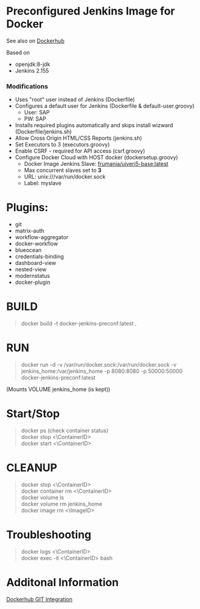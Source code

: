 # Preconfigured Jenkins Image for Docker

See also on [Dockerhub](https://hub.docker.com/r/frumania/docker-jenkins-preconf/)

Based on
* openjdk:8-jdk  
* Jenkins 2.155

### Modifications

* Uses "root" user instead of Jenkins (Dockerfile)
* Configures a default user for Jenkins (Dockerfile & default-user.groovy)
  * User: SAP
  * PW: SAP
* Installs required plugins automatically and skips install wizward (Dockerfile/jenkins.sh)
* Allow Cross Origin HTML/CSS Reports (jenkins.sh)
* Set Executors to 3 (executors.groovy)
* Enable CSRF - required for API access (csrf.groovy)
* Configure Docker Cloud with HOST docker (dockersetup.groovy)
  * Docker Image Jenkins Slave: [frumania/uiveri5-base:latest](https://hub.docker.com/r/frumania/uiveri5-base)
  * Max concurrent slaves set to **3**
  * URL: unix:///var/run/docker.sock
  * Label: myslave

# Plugins:

* git
* matrix-auth
* workflow-aggregator
* docker-workflow
* blueocean
* credentials-binding
* dashboard-view
* nested-view
* modernstatus
* docker-plugin

# BUILD

> docker build -t docker-jenkins-preconf:latest .

# RUN

> docker run -d -v /var/run/docker.sock:/var/run/docker.sock -v jenkins_home:/var/jenkins_home -p 8080:8080 -p 50000:50000 docker-jenkins-preconf:latest

(Mounts VOLUME jenkins_home (is kept))

# Start/Stop

> docker ps (check container status)  
> docker stop <\ContainerID\>  
> docker start <\ContainerID\>  

# CLEANUP

> docker stop <\ContainerID\>  
> docker container rm <\ContainerID\>  
> docker volume ls  
> docker volume rm jenkins_home  
> docker image rm <\ImageID\>  

# Troubleshooting

> docker logs <\ContainerID\>  
> docker exec -it <\ContainerID\> bash  

# Additonal Information

[Dockerhub GIT Integration](https://ask.ericlin.info/post/2017/09/connect-your-repository-to-docker-hub-via-automated-build/)